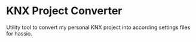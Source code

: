 # KNX Project Converter

Utility tool to convert my personal KNX project into according settings files
for hassio.